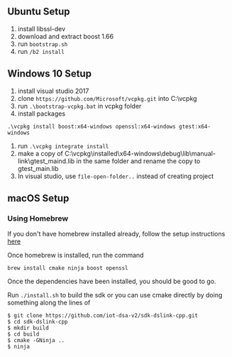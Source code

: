 ## Ubuntu Setup

1. install libssl-dev
1. download and extract boost 1.66
1. run `bootstrap.sh`
1. run `/b2 install`

## Windows 10 Setup

1. install visual studio 2017
1. clone `https://github.com/Microsoft/vcpkg.git`
 into C:\vcpkg
1. run `.\bootstrap-vcpkg.bat` in vcpkg folder
1. install packages
```
.\vcpkg install boost:x64-windows openssl:x64-windows gtest:x64-windows
```
1. run `.\vcpkg integrate install`
1. make a copy of C:\vcpkg\installed\x64-windows\debug\lib\manual-link\gtest_maind.lib in the same folder and rename the copy to gtest_main.lib
1. In visual studio, use `file-open-folder..` instead of creating project 

## macOS Setup

### Using Homebrew

If you don't have homebrew installed already, follow the setup instructions [here](https://brew.sh/)

Once homebrew is installed, run the command

```brew install cmake ninja boost openssl```

Once the dependencies have been installed, you should be good to go. 

Run ```./install.sh``` to build the sdk or you can use cmake directly by doing something along the lines of

```
$ git clone https://github.com/iot-dsa-v2/sdk-dslink-cpp.git
$ cd sdk-dslink-cpp
$ mkdir build
$ cd build
$ cmake -GNinja ..
$ ninja
```
